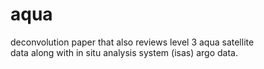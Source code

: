 # aqua

deconvolution paper that also reviews level 3 aqua satellite<br>
data along with in situ analysis system (isas) argo data.
